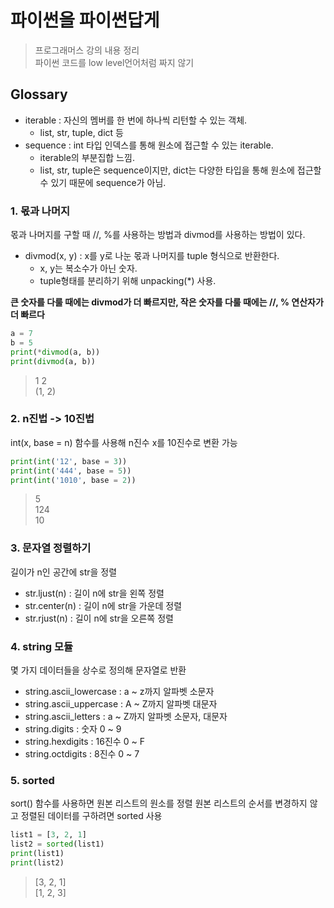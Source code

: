 # 파이썬을 파이썬답게
> 프로그래머스 강의 내용 정리<br>파이썬 코드를 low level언어처럼 짜지 않기


## Glossary
- iterable : 자신의 멤버를 한 번에 하나씩 리턴할 수 있는 객체.
  - list, str, tuple, dict 등
- sequence : int 타입 인덱스를 통해 원소에 접근할 수 있는 iterable. 
  - iterable의 부분집합 느낌.
  - list, str, tuple은 sequence이지만, dict는 다양한 타입을 통해 원소에 접근할 수 있기 때문에 sequence가 아님.


### 1. 몫과 나머지
몫과 나머지를 구할 때 //, %를 사용하는 방법과 divmod를 사용하는 방법이 있다.
- divmod(x, y) : x를 y로 나눈 몫과 나머지를 tuple 형식으로 반환한다.
	- x, y는 복소수가 아닌 숫자.
	- tuple형태를 분리하기 위해 unpacking(*) 사용.

**큰 숫자를 다룰 때에는 divmod가 더 빠르지만, 작은 숫자를 다룰 때에는 //, % 연산자가 더 빠르다**
```python
a = 7
b = 5
print(*divmod(a, b))
print(divmod(a, b))
```
> 1 2 <br>(1, 2)

### 2. n진법 -> 10진법
int(x, base = n) 함수를 사용해 n진수 x를 10진수로 변환 가능
```python
print(int('12', base = 3))
print(int('444', base = 5))
print(int('1010', base = 2))
```
> 5<br/>124<br/>10

### 3. 문자열 정렬하기
길이가 n인 공간에 str을 정렬
- str.ljust(n) : 길이 n에 str을 왼쪽 정렬
- str.center(n) : 길이 n에 str을 가운데 정렬
- str.rjust(n) : 길이 n에 str을 오른쪽 정렬

### 4. string 모듈
몇 가지 데이터들을 상수로 정의해 문자열로 반환
- string.ascii_lowercase : a ~ z까지 알파벳 소문자
- string.ascii_uppercase : A ~ Z까지 알파벳 대문자
- string.ascii_letters : a ~ Z까지 알파벳 소문자, 대문자
- string.digits : 숫자 0 ~ 9
- string.hexdigits : 16진수 0 ~ F
- string.octdigits : 8진수 0 ~ 7

### 5. sorted
sort() 함수를 사용하면 원본 리스트의 원소를 정렬
원본 리스트의 순서를 변경하지 않고 정렬된 데이터를 구하려면 sorted 사용
```python
list1 = [3, 2, 1]
list2 = sorted(list1)
print(list1)
print(list2)
```
>[3, 2, 1]<br/>[1, 2, 3]
